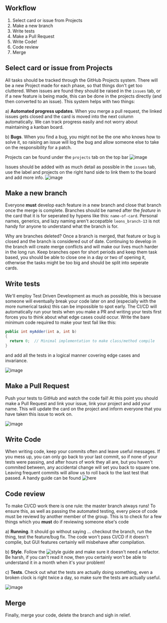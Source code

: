 ## Workflow

1. Select card or issue from Projects
2. Make a new branch
3. Write tests
4. Make a Pull Request
5. Write Code!
6. Code review
7. Merge

## Select card or issue from Projects
All tasks should be tracked through the GitHub Projects system.  There will be a new Project made for each phase, so that things don't get too cluttered.  When issues are found they should be raised in the `issues` tab, or if a new feature is being made, this can be done in the projects directly (and then converted to an issue).  This system helps with two things:

a)  **Automated progress updates**. When you merge a pull request, the linked issues gets closed and the card is moved into the next column automatically.  We can track progress easily and not worry about maintaining a kanban board.

b) **Bugs**. When you find a bug, you might not be the one who knows how to solve it, so raising an issue will log the bug and allow someone else to take on the responsibility for a patch.

Projects can be found under the `projects` tab on the top bar
![image](https://github.com/S010MON/project-2-2/blob/master/sshots/projects.png)

Issues should be added with as much detail as possible in the `issues` tab, use the label and projects on the right hand side to link them to the board and add more info.
![image](https://github.com/S010MON/project-2-2/blob/master/sshots/completed_issue.png)

## Make a new branch
Everyone **must** develop each feature in a new branch and close that branch once the merge is complete.  Branches should be named after the *feature* in the card that it is for seperated by hypens like this: `name-of-card`.  Personal names, generics, and lazy naming aren't accepatble `leons_branch-13` is not handy for anyone to understand what the branch is for.

Why are branches deleted?  Once a branch is merged, that feature or bug is closed and the branch is considered out of date.  Continuing to develop in the branch will create merge conflicts and will make our lives much harder in the long run.  Keep branches open for short periods and keep them task based, you should be able to close one in a day or two of opening it, otherwise the tasks might be too big and should be split into seperate cards.

## Write tests
We'll employ Test Driven Development as much as possible, this is becuase someone will eventually break your code later on and (especially with the more numerical tasks) this can be impossible to spot early.  The CI/CD will automatically run your tests when you make a PR and writing your tests first forces you to think about what edge cases could occur.  Write the bare minimum code required to make your test fail like this:
```java
public int myAdder(int a, int b)
{
  return 0;  // Minimal implementation to make class/method compile
}
```
and add all the tests in a logical manner covering edge cases and invariance.

![image](https://github.com/S010MON/project-2-2/blob/master/sshots/labels.png)

## Make a Pull Request
Push your tests to GitHub and watch the code fail!  At this point you should make a Pull Request and link your issue, link your project and add your name.  This will update the card on the project and inform everyone that you have taken this issue to work on.

![image](https://github.com/S010MON/project-2-2/blob/master/sshots/pull_request.png)

## Write Code
When writing code, keep your commits often and leave useful messages.  If you mess up, you can only go back to your last commit, so if none of your tests were passing, and after hours of work they all are, but you haven't commited between, any accidental change will set you back to square one.  Leaving frequent commits will allow us to roll back to the last test that passed. A handy guide can be found ![here](https://www.freecodecamp.org/news/writing-good-commit-messages-a-practical-guide/)

## Code review
To make CI/CD work there is one rule: the master branch always runs! To ensure this, as well as passing the automated testing, every piece of code must be reviewd by another member of the group. This is to check for a few things which you **must** do if reviewing someone else's code

a) **Running**.  It should go without saying ... checkout the branch, run the thing, test the feature/bug fix.  The code won't pass CI/CD if it doesn't complie, but GUI features certainly will misbehave after compilation.

b) **Style**.  Follow the ![style guide]() and make sure it doesn't need a refactor.  Be harsh, if you can't read it now, then you certainly won't be able to understand it in a month when it's your problem!

c) **Tests**.  Check out what the tests are actually doing something, even a broken clock is right twice a day, so make sure the tests are actually useful.

![image](https://github.com/S010MON/project-2-2/blob/master/sshots/CI-CD.png)

## Merge
Finally, merge your code, delete the branch and sigh in relief.
